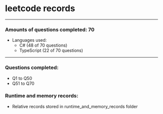 # leetcode records
-----
### Amounts of questions completed: 70
- Languages used:
  - C# (48 of 70 questions)
  - TypeScript (22 of 70 questions)
-----
### Questions completed:
- Q1 to Q50
- Q51 to Q70
### Runtime and memory records:
- Relative records stored in runtime_and_memory_records folder